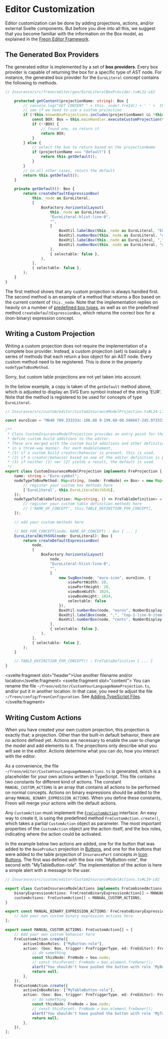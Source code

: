 <script>
    import Note from "$lib/notes/Note.svelte";
    import Figure from "$lib/figures/Figure.svelte";
</script>

# Editor Customization

Editor customization can be done by adding projections, actions, and/or external Svelte components. But
before you dive into all this, we suggest that you become familiar with the information on the Box model,
as explained in the [Freon Editor Framework](/Documentation/Under_the_Hood/Editor_Framework).


## The Generated Box Providers 

The generated editor is implemented by a set of **box providers**. Every box provider is capable of returning the
box for a specific type of AST node. For instance, the generated box provider for the `EuroLiteral` 
concept contains the following to methods.

```ts
// Insurance/src/freon/editor/gen/EuroLiteralBoxProvider.ts#L22-L62

    protected getContent(projectionName: string): Box {
        // console.log("GET CONTENT " + this._node?.freId() + ' ' +  this._node?.freLanguageConcept() + ' ' + projectionName);
        // see if we need to use a custom projection
        if (!this.knownBoxProjections.includes(projectionName) && !this.knownTableProjections.includes(projectionName)) {
            const BOX: Box = this.mainHandler.executeCustomProjection(this._node, projectionName);
            if (!!BOX) {
                // found one, so return it
                return BOX;
            }
        } else {
            // select the box to return based on the projectionName
            if (projectionName === "default") {
                return this.getDefault();
            }
        }
        // in all other cases, return the default
        return this.getDefault();
    }

    private getDefault(): Box {
        return createDefaultExpressionBox(
            this._node as EuroLiteral,
            [
                BoxFactory.horizontalLayout(
                    this._node as EuroLiteral,
                    "EuroLiteral-hlist-line-0",
                    "",
                    [
                        BoxUtil.labelBox(this._node as EuroLiteral, "EUR", "top-1-line-0-item-0"),
                        BoxUtil.numberBox(this._node as EuroLiteral, "euros", NumberDisplay.SELECT),
                        BoxUtil.labelBox(this._node as EuroLiteral, ",", "top-1-line-0-item-2"),
                        BoxUtil.numberBox(this._node as EuroLiteral, "cents", NumberDisplay.SELECT),
                    ],
                    { selectable: false },
                ),
            ],
            { selectable: false },
        );
    }
}

```

The first method shows that any custom projection is always handled first. The second method is an 
example of a method that returns a Box based on the current content of `this._node`. Note that the implementation replies on 
heavily on a number of [predefined box types](/Documentation/Under_the_Hood/Editor_Framework/Predefined_Boxes), as well as on
the predefined method `createDefaultExpressionBox`, which returns the correct box for a (non-binary) expression concept.


## Writing a Custom Projection

Writing a custom projection does not require the implementation of a complete box provider. Instead,
a custom projection (set) is basically a series of methods that each return a box
object for an AST node. Every custom method need to be registered. This is done in the property `nodeTypeToBoxMethod`.

Sorry, but custom table projections are not yet taken into account.

In the below example, a copy is taken of the `getDefault` method above, which is adjusted to display an SVG Euro symbol instead of the
 string 'EUR'. Note that the method is registered to be used for concepts of type `EuroLiteral`.

```ts
// Insurance/src/custom/editor/CustomInsuranceModelProjection.ts#L24-L79

const euroIcon = "M640 789.333333c-106.88 0-199.68-60.586667-245.973333-149.333333H640v-85.333333H366.293333c-2.133333-13.866667-3.626667-28.16-3.626666-42.666667s1.493333-28.8 3.626666-42.666667H640v-85.333333H394.026667c46.293333-88.746667 138.88-149.333333 245.973333-149.333333 68.906667 0 131.84 25.173333 180.266667 66.773333L896 226.133333A382.72 382.72 0 0 0 640 128c-167.04 0-308.906667 106.88-361.6 256H128v85.333333h130.56c-1.706667 14.08-2.56 28.16-2.56 42.666667 0 14.506667 0.853333 28.586667 2.56 42.666667H128v85.333333h150.4c52.693333 149.12 194.56 256 361.6 256 98.346667 0 188.16-37.333333 256-98.133333l-75.733333-75.52A275.818667 275.818667 0 0 1 640 789.333333z"

/**
 * Class CustomInsuranceModelProjection provides an entry point for the language engineer to
 * define custom build additions to the editor.
 * These are merged with the custom build additions and other definition-based editor parts
 * in a three-way manner. For each modelelement,
 * (1) if a custom build creator/behavior is present, this is used,
 * (2) if a creator/behavior based on one of the editor definition is present, this is used,
 * (3) if neither (1) nor (2) yields a result, the default is used.
 */
export class CustomInsuranceModelProjection implements FreProjection {
    name: string = "Euro-symbol";
    nodeTypeToBoxMethod: Map<string, (node: FreNode) => Box> = new Map<string, (node: FreNode) => Box>([
        // register your custom box methods here
        ['EuroLiteral', this.EuroLiteralWithSVG],
    ]);
    nodeTypeToTableDefinition: Map<string, () => FreTableDefinition> = new Map<string, () => FreTableDefinition>([
        // register your custom table definition methods here
        // ['NAME_OF_CONCEPT', this.TABLE_DEFINITION_FOR_CONCEPT],
    ]);

    // add your custom methods here

    // BOX_FOR_CONCEPT(node: NAME_OF_CONCEPT) : Box { ... }
    EuroLiteralWithSVG(node: EuroLiteral): Box {
        return createDefaultExpressionBox(
            node,
            [
                BoxFactory.horizontalLayout(
                    node,
                    "EuroLiteral-hlist-line-0",
                    "",
                    [
                        new SvgBox(node, "euro-icon", euroIcon, {
                            viewPortWidth: 20,
                            viewPortHeight: 20,
                            viewBoxWidth: 1024,
                            viewBoxHeight: 1024,
                            selectable: false
                        }),
                        BoxUtil.numberBox(node, "euros", NumberDisplay.SELECT),
                        BoxUtil.labelBox(node, ",", "top-1-line-0-item-2"),
                        BoxUtil.numberBox(node, "cents", NumberDisplay.SELECT),
                    ],
                    { selectable: false },
                ),
            ],
            { selectable: false },
        );
    }

    // TABLE_DEFINITION_FOR_CONCEPT() : FreTableDefinition { ... }
}

```

<Note><svelte:fragment slot="header">Use another filename and/or location</svelte:fragment>
<svelte:fragment slot="content">
You can rename the file <code>~/freon/editor/CustomYourLanguageNameProjection.ts</code>, and/or put it in another location.
In that case, you need to adjust the file <code>~/freon/config/FreonConfiguration</code>. 
See <a href="/Documentation/Customizations#adding-typeScript-files-4">Adding TypeScript Files</a>.
</svelte:fragment>
</Note>


## Writing Custom Actions

When you have created your own custom projection, this projection is exactly that:
a projection. Other than the built-in default behavior, there are no actions defined yet.
Actions are necessary to enable the user to change the model and add elements to it.
The projections only describe what you will see in the editor.
Actions determine what you can do, how you interact with the editor.

As a convenience, the file `~/freon/editor/CustomYourLanguageNameActions.ts` is 
generated, which is a placeholder for your own actions written in TypeScript. This 
file contains two constants for different kind of actions. The constant 
`MANUAL_CUSTOM_ACTIONS` is an array that contains all actions to be performed 
on normal concepts. Actions on binary expressions should be added to the array 
`MANUAL_BINARY_EXPRESSION_ACTIONS`. When you define these constants, Freon will 
merge your actions with the default actions.

Any `CustomAction` must implement the [`FreCustomAction`](/Documentation/Under_the_Hood/Core_Interfaces#frecustomaction-4) 
interface. An easy way to create it, is using the predefined method `FreCustomAction.create()`, which 
takes a partial `CustomAction` object as parameter. The most important properties of the `CustomAction` 
object are the action itself, and the box roles, indicating where the action could be activated.

In the example below two actions are added, one for the button that was added to the `BaseProduct` projection in
[Buttons](/Documentation/Defining_an_Editor/Buttons#adding-buttons-1), and one for the buttons that were added 
to the table projection
of `InsurancePart` concepts in [Icon Buttons](/Documentation/Defining_an_Editor/Buttons#icon-buttons-2).
The first was defined with the box role "MyButton-role", the second with "MyTableButton-role". The implementation of
the action is here a simple alert with a message to the user.


```ts
// Insurance/src/custom/editor/CustomInsuranceModelActions.ts#L19-L82

export class CustomInsuranceModelActions implements FreCombinedActions {
    binaryExpressionActions: FreCreateBinaryExpressionAction[] = MANUAL_BINARY_EXPRESSION_ACTIONS;
    customActions: FreCustomAction[] = MANUAL_CUSTOM_ACTIONS;
}

export const MANUAL_BINARY_EXPRESSION_ACTIONS: FreCreateBinaryExpressionAction[] = [
    // Add your own custom binary expression actions here
];

export const MANUAL_CUSTOM_ACTIONS: FreCustomAction[] = [
    // Add your own custom behavior here
    FreCustomAction.create({
        activeInBoxRoles: ["MyButton-role"],
        action: (box: Box, trigger: FreTriggerType, ed: FreEditor): FreNode | null => {
            // do something
            const thisNode: FreNode = box.node;
            // const thisParent: FreNode = box.element.freOwner();
            alert("You shouldn't have pushed the button with role 'MyButton-role' on element " + thisNode.freId() + ".\nPunishment awaits !!!!!!!!!!");
            return null;
        },
    }),
    FreCustomAction.create({
        activeInBoxRoles: ["MyTableButton-role"],
        action: (box: Box, trigger: FreTriggerType, ed: FreEditor): FreNode | null => {
            // do something
            const thisNode: FreNode = box.node;
            // const thisParent: FreNode = box.element.freOwner();
            alert("You shouldn't have pushed the button with role 'MyTableButton-role' on element " + thisNode.freId() + ".\nPunishment awaits !!!!!!!!!!");
            return null;
        },
    }),
];

```
